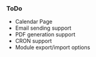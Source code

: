 ### ToDo

* Calendar Page
* Email sending support
* PDF generation support
* CRON support
* Module export/import options
